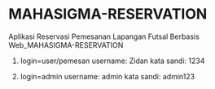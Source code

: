 # MAHASIGMA-RESERVATION
Aplikasi Reservasi Pemesanan Lapangan Futsal Berbasis Web_MAHASIGMA-RESERVATION

1. login=user/pemesan
   username: Zidan
   kata sandi: 1234

2. login=admin
   username: admin
   kata sandi: admin123
